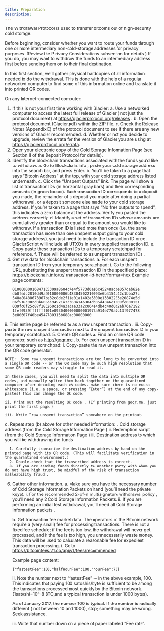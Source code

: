 ```yaml
---
title: Preparation
description:
---
```


The Withdrawal Protocol is used to transfer bitcoins out of high-security cold storage.

Before beginning, consider whether you want to route your funds through one or more intermediary non-cold-storage addresses for privacy purposes. (Review the P rivacy Considerations subsection for details.) If you do, you may want to withdraw the funds to an intermediary address first before sending them on to their final destination.

In this first section, we’ll gather physical hardcopies of all information needed to do the withdrawal. This is done with the help of a regular networked computer to find some of this information online and translate it into printed QR codes.

On any Internet-connected computer:

1. If this is not your first time working with Glacier:
  a. Use a networked computer to access the latest full release of Glacier ( not just the protocol document) at https://glacierprotocol.org/releases .
  b. Open the protocol document (Glacier.pdf) within the ZIP file.
  c. Check the Release Notes (Appendix E) of the protocol document to see if there are any new versions of Glacier recommended.
  d. Whether or not you decide to upgrade, review the errata for the version of Glacier you are using at https://glacierprotocol.org/errata.
2. Open your electronic copy of the Cold Storage Information Page (see Section II of the Deposit Protocol for details).
3. Identify the blockchain transactions associated with the funds you’d like to withdraw.
  a. Go to Blockchain.info , paste your cold storage address into the search bar, and press Enter.
  b. You’ll be taken to a page that says “Bitcoin Address” at the top, with your cold storage address listed underneath.
  c. Click the “Unspent Outputs” link. The page will show a list of transaction IDs
  (in horizontal gray bars) and their corresponding amounts (in green boxes).
  Each transaction ID corresponds to a deposit you made, the remainder of a deposit
  you made after doing a partial withdrawal, or a deposit someone else made to your
  cold storage address.
  If you’re taken to a page that says “No free outputs to spend”, this indicates a
  zero balance at the address. Verify you pasted the address correctly.
  d. Identify a set of transaction IDs whose amounts are cumulatively greater than or
  equal to the amount you would like to withdraw.
  If a transaction ID is listed more than once (i.e. the same transaction has more
  than one unspent output going to your cold storage address), you just need to
  include the transaction ID once. GlacierScript will include all UTXOs in every
  supplied transaction ID.
  e. Copy-paste these transaction IDs to a temporary scratchpad for reference.
  f. These will be referred to as unspent transaction IDs .
4. Get raw data for blockchain transactions.
  a. For each unspent transaction ID from your temporary scratchpad:
    i. Go to the following URL, substituting the unspent transaction ID in the specified place: https://blockchain.info/tx/ transaction-id-here?format=hex Example page contents:
    ```
    01000000016847105309a8604c7e4f5773d0a16c45248acce057dab62e
    db0fedc2810d49a4010000006b48304502210093e6b4154d42c1bba27c
    548a80488673967be32c8de2f11e01a1402a5500e13302203e20874e5d
    0af516c902d3b600ee94571a7ce68a14a384dc05d4346e1009fe000121
    039fd6f25c87f183260c1d4a3a3ae33a2c06414db4c40d0c2ab76a7192
    1fef0939ffffffff01e0930400000000001976a914e770a7c13f977478
    3e80607f40be4547780315b688ac00000000
    ```

 ii. This entire page be referred to as a raw unspent transaction .
 iii. Copy-paste the raw unspent transaction next to the unspent transaction ID in your temporary scratchpad.
5. Create QR codes
  a. Find an online QR code generator, such as http://goqr.me .
  b. For each unspent transaction ID in your temporary scratchpad:
    i. Copy-paste the raw unspent transaction into the QR code generator.

    NOTE:  Some raw unspent transactions are too long to be converted into a single QR code -- or the QR code may be such high resolution that some QR code readers may struggle to read it.

    In these cases, you will need to split the data into multiple QR codes, and manually splice them back together on the quarantined computer after decoding each QR codes. Make sure there is no extra whitespace (i.e. a space, or pressing “Enter”) at the end of any copy-pastes! This can change the QR code.

    ii. Print out the resulting QR code . (If printing from goqr.me, just print the first page.)

    iii. Write “raw unspent transaction” somewhere on the printout.
  c. Repeat step (b) above for other needed information:
    i. Cold storage address (from the Cold Storage Information Page )
    ii. Redemption script (from the Cold Storage Information Page )
    iii. Destination address to which you will be withdrawing the funds


      1. Carefully transcribe the destination address by hand on the printed page with its QR code. (This will facilitate verification in the quarantined environment.)
      2. Double-check that the transcribed address is correct.
      3. If you are sending funds directly to another party with whom you do not have high trust, be mindful of the risk of transaction malleability fraud .
6. Gather other information.
  a. Make sure you have the necessary number of Cold Storage Information Packets on hand (you’ll need the private keys).
    i. For the recommended 2-of-n multisignature withdrawal policy , you’ll need any 2 Cold Storage Information Packets.
    ii. If you are performing an initial test withdrawal, you’ll need all Cold Storage Information packets .

    b. Get transaction fee market data.
    The operators of the Bitcoin network require a (very small) fee for processing
    transactions. There is not a fixed fee schedule; if the fee is too low, the
    withdrawal will never get processed, and if the fee is too high, you
    unnecessarily waste money. This data will be used to calculate a reasonable fee
    for expedient transaction processing.
      i. Go to https://bitcoinfees.21.co/api/v1/fees/recommended

      Example page content:
      ```
      {"fastestFee":100,"halfHourFee":100,"hourFee":70}
      ```
    ii. Note the number next to “fastestFee” -- in the above example, 100.
    This indicates that paying 100 satoshis/byte is sufficient to be among the
    transactions processed most quickly by the Bitcoin network.(1satoshi=10^-8
      BTC,and a typical transaction is under 1000 bytes).

    As of January 2017, the number 100 is typical. If the number is radically
    different ( not between 10 and 1000), stop; something may be wrong. Seek
    assistance.

    iii. Write that number down on a piece of paper labeled “Fee rate”.
